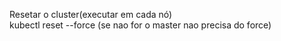 Resetar o cluster(executar em cada nó)  
kubectl reset --force (se nao for o master nao precisa do force)
